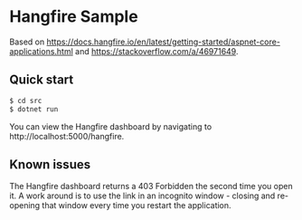 # Hangfire Sample

Based on https://docs.hangfire.io/en/latest/getting-started/aspnet-core-applications.html and https://stackoverflow.com/a/46971649.

## Quick start

```bash
$ cd src
$ dotnet run
```

You can view the Hangfire dashboard by navigating to http://localhost:5000/hangfire.

## Known issues

The Hangfire dashboard returns a 403 Forbidden the second time you open it. A work around is to use the link in an incognito window - closing and re-opening that window every time you restart the application.
